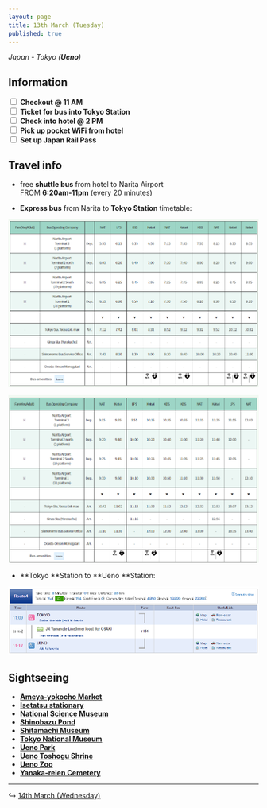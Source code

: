 ```yaml
---
layout: page
title: 13th March (Tuesday)
published: true
---
```


*Japan - Tokyo (**Ueno**)*

## Information

<div><input class="box" type="checkbox" name="131" /><label type="text" class="strikethrough"> <b>Checkout @ 11 AM</b></label><br /><input class="box" type="checkbox" name="132" /><label type="text" class="strikethrough"> <b>Ticket for bus into Tokyo Station</b></label><br /><input class="box" type="checkbox" name="133" /><label type="text" class="strikethrough"> <b>Check into hotel @ 2 PM</b></label><br /><input class="box" type="checkbox" name="134" /><label type="text" class="strikethrough"> <b>Pick up pocket WiFi from hotel</b></label><br /><input class="box" type="checkbox" name="jrp" /><label type="text" class="strikethrough"> <b>Set up Japan Rail Pass</b></label></div>

## Travel info

* free **shuttle bus** from hotel to Narita Airport<br>FROM **6:20am-11pm**&nbsp;(every 20 minutes)

* **Express bus**&nbsp;from Narita to **Tokyo Station** timetable:

[![](/days/week1/bustimetable.PNG)](http://maki.host/days/week1/bustimetable.PNG)

[![bustimetable2.PNG](/days/week1/bustimetable2.PNG)](http://maki.host/days/week1/bustimetable2.PNG)

* **Tokyo&nbsp;**Station to **Ueno&nbsp;**Station:

![](/uploads/versions/tokyoueno---x----886-242x---.PNG)

## Sightseeing

* **[Ameya-yokocho Market](/locations/japan/ameyoko)**
* **[Isetatsu stationary](/locations/japan/isetatsu)**
* **[National Science Museum](/locations/japan/nsm)**
* **[Shinobazu Pond](/locations/japan/shinobazupond)**
* **[Shitamachi Museum](/locations/japan/shitamachi)**
* **[Tokyo National Museum](/locations/japan/tokyonationalmuseum)**
* **[Ueno Park](/locations/japan/uenopark)**
* **[Ueno Toshogu Shrine](/locations/japan/uenoshrine)**
* **[Ueno Zoo](/locations/japan/uenozoo)**
* **[Yanaka-reien Cemetery](/locations/japan/yanakareiencemetery)**

---

↪ [14th March (Wednesday)](/days/week1/14mar)